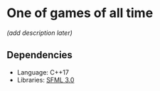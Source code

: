 # One of games of all time

*(add description later)*

## Dependencies

* Language: C++17
* Libraries: <a href="https://www.sfml-dev.org/">SFML 3.0</a>